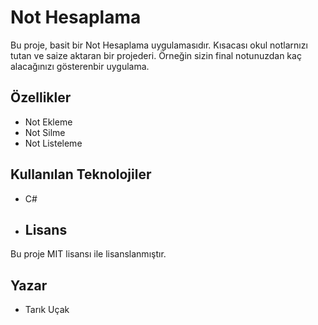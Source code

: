 # Not Hesaplama

Bu proje, basit bir Not Hesaplama uygulamasıdır. Kısacası  okul notlarnızı tutan ve saize aktaran bir projederi. Örneğin sizin final notunuzdan kaç alacağınızı gösterenbir uygulama.

## Özellikler
- Not Ekleme
- Not Silme
- Not Listeleme

## Kullanılan Teknolojiler
- C#

- ## Lisans
Bu proje MIT lisansı ile lisanslanmıştır.

## Yazar
- Tarık Uçak    
